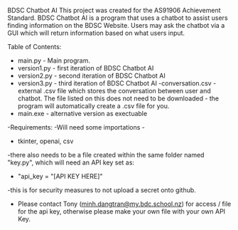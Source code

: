 BDSC Chatbot AI
This project was created for the AS91906 Achievement Standard. 
BDSC Chatbot AI is a program that uses a chatbot to assist users finding information on the BDSC Website. Users may ask the chatbot via a GUI which will return information based on what users input.

Table of Contents:
 - main.py - Main program.
 - version1.py - first iteration of BDSC Chatbot AI
 - version2.py - second iteration of BDSC Chatbot AI
 - version3.py - third iteration of BDSC Chatbot AI
 -conversation.csv - external .csv file which stores the conversation between user and chatbot. The file listed on this does not need to be downloaded - the program will automatically create a .csv file for you.
- main.exe - alternative version as exectuable 

 -Requirements:
  -Will need some importations - 
 - tkinter, openai, csv

 -there also needs to be a file created within the same folder named "key.py", which will need an API key set as:
 - "api_key  = "[API KEY HERE]"

 -this is for security measures to not upload a secret onto github.
 - Please contact Tony (minh.dangtran@my.bdc.school.nz) for access / file for the api key, otherwise please make your own file with your own API Key.
  

